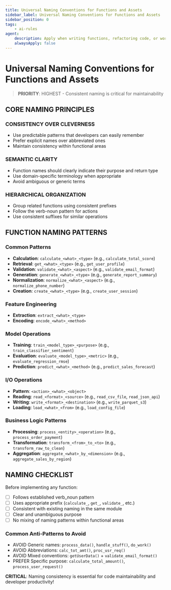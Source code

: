 ```yaml
---
title: Universal Naming Conventions for Functions and Assets
sidebar_label: Universal Naming Conventions for Functions and Assets
sidebar_position: 0
tags:
    - ai-rules
agent:
    description: Apply when writing functions, refactoring code, or working on naming conventions across the codebase
    alwaysApply: false
---
```


# Universal Naming Conventions for Functions and Assets

> **PRIORITY**: HIGHEST - Consistent naming is critical for maintainability

## **CORE NAMING PRINCIPLES**

### **CONSISTENCY OVER CLEVERNESS**

- Use predictable patterns that developers can easily remember
- Prefer explicit names over abbreviated ones
- Maintain consistency within functional areas

### **SEMANTIC CLARITY**

- Function names should clearly indicate their purpose and return type
- Use domain-specific terminology when appropriate
- Avoid ambiguous or generic terms

### **HIERARCHICAL ORGANIZATION**

- Group related functions using consistent prefixes
- Follow the verb-noun pattern for actions
- Use consistent suffixes for similar operations

## **FUNCTION NAMING PATTERNS**

### **Common Patterns**

- **Calculation**: `calculate_<what>_<type>` (e.g., `calculate_total_score`)
- **Retrieval**: `get_<what>_<type>` (e.g., `get_user_profile`)
- **Validation**: `validate_<what>_<aspect>` (e.g., `validate_email_format`)
- **Generation**: `generate_<what>_<type>` (e.g., `generate_report_summary`)
- **Normalization**: `normalize_<what>_<aspect>` (e.g., `normalize_phone_number`)
- **Creation**: `create_<what>_<type>` (e.g., `create_user_session`)

### **Feature Engineering**

- **Extraction**: `extract_<what>_<type>`
- **Encoding**: `encode_<what>_<method>`

### **Model Operations**

- **Training**: `train_<model_type>_<purpose>` (e.g., `train_classifier_sentiment`)
- **Evaluation**: `evaluate_<model_type>_<metric>` (e.g., `evaluate_regression_rmse`)
- **Prediction**: `predict_<what>_<method>` (e.g., `predict_sales_forecast`)

### **I/O Operations**

- **Pattern**: `<action>_<what>_<object>`
- **Reading**: `read_<format>_<source>` (e.g., `read_csv_file`, `read_json_api`)
- **Writing**: `write_<format>_<destination>` (e.g., `write_parquet_s3`)
- **Loading**: `load_<what>_<from>` (e.g., `load_config_file`)

### **Business Logic Patterns**

- **Processing**: `process_<entity>_<operation>` (e.g., `process_order_payment`)
- **Transformation**: `transform_<from>_to_<to>` (e.g., `transform_raw_to_clean`)
- **Aggregation**: `aggregate_<what>_by_<dimension>` (e.g., `aggregate_sales_by_region`)

## **NAMING CHECKLIST**

Before implementing any function:

- [ ] Follows established verb_noun pattern
- [ ] Uses appropriate prefix (`calculate_`, `get_`, `validate_`, etc.)
- [ ] Consistent with existing naming in the same module
- [ ] Clear and unambiguous purpose
- [ ] No mixing of naming patterns within functional areas

### **Common Anti-Patterns to Avoid**

- AVOID Generic names: `process_data()`, `handle_stuff()`, `do_work()`
- AVOID Abbreviations: `calc_tot_amt()`, `proc_usr_req()`
- AVOID Mixed conventions: `getUserData()` + `validate_email_format()`
- PREFER Specific purpose: `calculate_total_amount()`, `process_user_request()`

**CRITICAL**: Naming consistency is essential for code maintainability and developer productivity!
